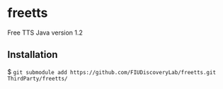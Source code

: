 # freetts
Free TTS Java version 1.2

## Installation 
$ `git submodule add https://github.com/FIUDiscoveryLab/freetts.git ThirdParty/freetts/`
